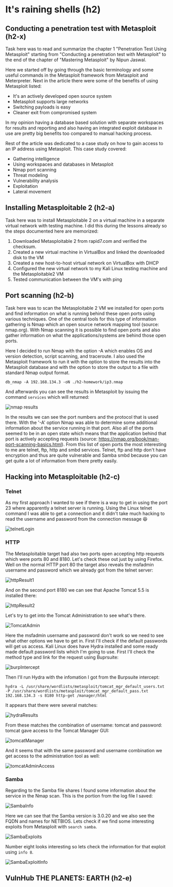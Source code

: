 # It's raining shells (h2)

## Conducting a penetration test with Metasploit (h2-x)

Task here was to read and summarize the chapter 1 "Penetration Test Using Metasploit" starting from "Conducting a penetration test with Metasploit" to the end of the chapter of "Mastering Metasploit" by Nipun Jaswal.

Here we started off by going through the basic terminology and some useful commands in the Metasploit framework from Metasploit and Meterpreter. Next in the article there were some of the benefits of using Metasploit listed:

+ It's an actively developed open source system
+ Metasploit supports large networks
+ Switching payloads is easy
+ Cleaner exit from compromised system

In my opinion having a database based solution with separate workspaces for results and reporting and also having an integrated exploit database in use are pretty big benefits too compared to manual hacking process.

Rest of the article was dedicated to a case study on how to gain access to an IP address using Metasploit. This case study covered:

+ Gathering intelligence
+ Using workspaces and databases in Metasploit
+ Nmap port scanning
+ Threat modeling
+ Vulnerability analysis
+ Exploitation
+ Lateral movement

## Installing Metasploitable 2 (h2-a)

Task here was to install Metasploitable 2 on a virtual machine in a separate virtual network with testing machine. I did this during the lessons already so the steps documented here are memorized:

1. Downloaded Metasploitable 2 from rapid7.com and verified the checksum.
2. Created a new virtual machine in VirtualBox and linked the downloaded disk to the VM
3. Created a new host-to-host virtual network on VirtualBox with DHCP
4. Configured the new virtual network to my Kali Linux testing machine and the Metasploitable2 VM
5. Tested communication between the VM's with ping

## Port scanning (h2-b)

Task here was to scan the Metasploitable 2 VM we installed for open ports and find information on what is running behind these open ports using various techniques. One of the central tools for this type of information gathering is Nmap which an open source network mapping tool (source: nmap.org). With Nmap scanning it is possible to find open ports and also gather information on what the applications/systems are behind those open ports.

Here I decided to run Nmap with the option -A which enables OS and version detection, script scanning, and traceroute. I also used the Metasploit framework to run it with the option to store the results into the Metasploit database and with the option to store the output to a file with standard Nmap output format.

```
db_nmap -A 192.168.134.3 -oN ./h2-homework/ip3.nmap
```

And afterwards you can see the results in Metasploit by issuing the command `services` which will returned:

![nmap results](./nmapResults.png)

In the results we can see the port numbers and the protocol that is used there. With the '-A' option Nmap was able to determine some additional information about the service running in that port. Also all of the ports seemed to be in an open state which means that the application behind that port is actively accepting requests (source: https://nmap.org/book/man-port-scanning-basics.html). From this list of open ports the most interesting to me are telnet, ftp, http and smbd services. Telnet, ftp and http don't have encryption and thus are quite vulnerable and Samba smbd because you can get quite a lot of information from there pretty easily.

## Hacking into Metasploitable (h2-c)

### Telnet

As my first approach I wanted to see if there is a way to get in using the port 23 where apparently a telnet server is running. Using the Linux telnet command I was able to get a connection and it didn't take much hacking to read the username and password from the connection message :satisfied:

![telnetLogin](./telnetLogin.png)

### HTTP

The Metasploitable target had also two ports open accepting http requests which were ports 80 and 8180. Let's check these out just by using Firefox. Well on the normal HTTP port 80 the target also reveals the msfadmin username and password which we already got from the telnet server:

![httpResult1](./httpResult1.png)

And on the second port 8180 we can see that Apache Tomcat 5.5 is installed there:

![httpResult2](./httpResult2.png)

Let's try to get into the Tomcat Administration to see what's there.

![TomcatAdmin](./TomcatAdmin.png)

Here the msfadmin username and password don't work so we need to see what other options we have to get in. First I'll check if the default passwords will get us access. Kali Linux does have Hydra installed and some ready made default password lists which I'm going to use. First I'll check the method type and link for the request using Buprsuite:

![burpIntercept](./burpIntercept.png)

Then I'll run Hydra with the infomation I got from the Burpsuite intercept:

```
hydra -L /usr/share/wordlists/metasploit/tomcat_mgr_default_users.txt -P /usr/share/wordlists/metasploit/tomcat_mgr_default_pass.txt 192.168.134.3 -s 8180 http-get /manager/html
```

It appears that there were several matches:

![hydraResults](./hydraResults.png)

From these matches the combination of username: tomcat and password: tomcat gave access to the Tomcat Manager GUI:

![tomcatManager](./tomcatManager.png)

And it seems that with the same password and username combination we get access to the administration tool as well:

![tomcatAdminAccess](./TomcatAdminAccess.png)

### Samba

Regarding to the Samba file shares I found some information about the service in the Nmap scan. This is the portion from the log file I saved:

![SambaInfo](./sambaInfo.png)

Here we can see that the Samba version is 3.0.20 and we also see the FQDN and names for NETBIOS. Lets check if we find some interesting exploits from Metasploit with `search samba`.

![SambaExploits](./sambaExploits.png)

Number eight looks interesting so lets check the information for that exploit using `info 8`.

![SambaExploitInfo](./sambaExploitInfo.png)



## VulnHub THE PLANETS: EARTH (h2-e)

